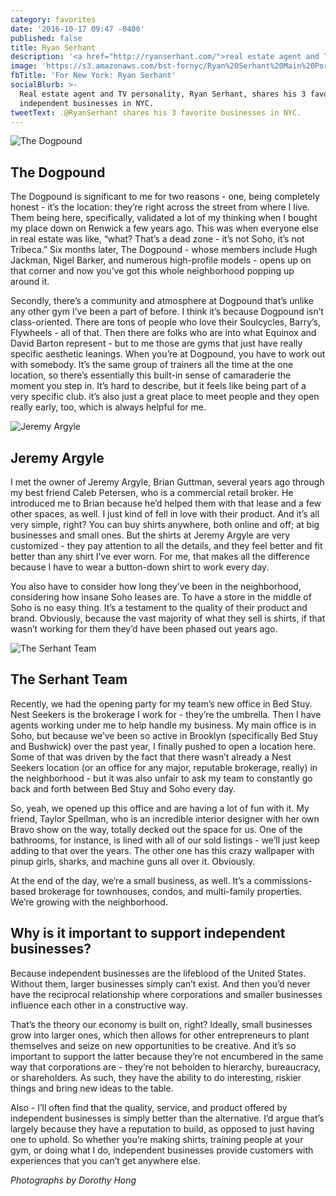 ```yaml
---
category: favorites
date: '2016-10-17 09:47 -0400'
published: false
title: Ryan Serhant
description: '<a href="http://ryanserhant.com/">real estate agent and TV personality</a>'
image: 'https://s3.amazonaws.com/bst-fornyc/Ryan%20Serhant%20Main%20Portrait.jpg'
fbTitle: 'For New York: Ryan Serhant'
socialBlurb: >-
  Real estate agent and TV personality, Ryan Serhant, shares his 3 favorite
  independent businesses in NYC.
tweetText: .@RyanSerhant shares his 3 favorite businesses in NYC.
---
```

![The Dogpound](https://s3.amazonaws.com/bst-fornyc/Ryan%20Serhant%20Dogpound.jpg)
## The Dogpound
The Dogpound is significant to me for two reasons - one, being completely honest - it’s the location: they’re right across the street from where I live. Them being here, specifically, validated a lot of my thinking when I bought my place down on Renwick a few years ago. This was when everyone else in real estate was like, “what? That’s a dead zone - it’s not Soho, it’s not Tribeca.” Six months later, The Dogpound - whose members include Hugh Jackman, Nigel Barker, and numerous high-profile models - opens up on that corner and now you’ve got this whole neighborhood popping up around it. 

Secondly, there’s a community and atmosphere at Dogpound that’s unlike any other gym I’ve been a part of before. I think it’s because Dogpound isn’t class-oriented. There are tons of people who love their Soulcycles, Barry’s, Flywheels - all of that. Then there are folks who are into what Equinox and David Barton represent - but to me those are gyms that just have really specific aesthetic leanings. When you’re at Dogpound, you have to work out with somebody. It’s the same group of trainers all the time at the one location, so there’s essentially this built-in sense of camaraderie the moment you step in. It’s hard to describe, but it feels like being part of a very specific club. it’s also just a great place to meet people and they open really early, too, which is always helpful for me. 

![Jeremy Argyle](https://s3.amazonaws.com/bst-fornyc/Ryan%20Serhant%20Jeremy%20Argyle.jpg)
## Jeremy Argyle
I met the owner of Jeremy Argyle, Brian Guttman, several years ago through my best friend Caleb Petersen, who is a commercial retail broker. He introduced me to Brian because he’d helped them with that lease and a few other spaces, as well. I just kind of fell in love with their product. And it’s all very simple, right? You can buy shirts anywhere, both online and off; at big businesses and small ones. But the shirts at Jeremy Argyle are very customized - they pay attention to all the details, and they feel better and fit better than any shirt I’ve ever worn. For me, that makes all the difference because I have to wear a button-down shirt to work every day. 

You also have to consider how long they’ve been in the neighborhood, considering how insane Soho leases are. To have a store in the middle of Soho is no easy thing. It’s a testament to the quality of their product and brand. Obviously, because the vast majority of what they sell is shirts, if that wasn’t working for them they’d have been phased out years ago. 

![The Serhant Team](https://s3.amazonaws.com/bst-fornyc/Ryan%20Serhant%20The%20Serhant%20Team.jpg)
## The Serhant Team
Recently, we had the opening party for my team’s new office in Bed Stuy. Nest Seekers is the brokerage I work for - they’re the umbrella. Then I have agents working under me to help handle my business. My main office is in Soho, but because we’ve been so active in Brooklyn (specifically Bed Stuy and Bushwick) over the past year, I finally pushed to open a location here. Some of that was driven by the fact that there wasn’t already a Nest Seekers location (or an office for any major, reputable brokerage, really) in the neighborhood - but it was also unfair to ask my team to constantly go back and forth between Bed Stuy and Soho every day. 

So, yeah, we opened up this office and are having a lot of fun with it. My friend, Taylor Spellman, who is an incredible interior designer with her own Bravo show on the way, totally decked out the space for us. One of the bathrooms, for instance, is lined with all of our sold listings - we’ll just keep adding to that over the years. The other one has this crazy wallpaper with pinup girls, sharks, and machine guns all over it. Obviously. 

At the end of the day, we’re a small business, as well. It’s a commissions-based brokerage for townhouses, condos, and multi-family properties. We’re growing with the neighborhood.

## Why is it important to support independent businesses?
Because independent businesses are the lifeblood of the United States. Without them, larger businesses simply can’t exist. And then you’d never have the reciprocal relationship where corporations and smaller businesses influence each other in a constructive way.

That’s the theory our economy is built on, right? Ideally, small businesses grow into larger ones, which then allows for other entrepreneurs to plant themselves and seize on new opportunities to be creative. And it’s so important to support the latter because they’re not encumbered in the same way that corporations are - they’re not beholden to hierarchy, bureaucracy, or shareholders. As such, they have the ability to do interesting, riskier things and bring new ideas to the table. 

Also -  I’ll often find that the quality, service, and product offered by independent businesses is simply better than the alternative. I’d argue that’s largely because they have a reputation to build, as opposed to just having one to uphold. So whether you’re making shirts, training people at your gym, or doing what I do, independent businesses provide customers with experiences that you can’t get anywhere else.

_Photographs by Dorothy Hong_
